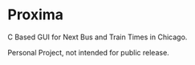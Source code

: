 # Proxima
C Based GUI for Next Bus and Train Times in Chicago.

Personal Project, not intended for public release.
